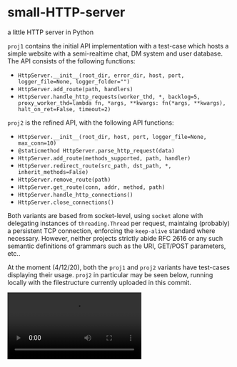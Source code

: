 # small-HTTP-server
a little HTTP server in Python

`proj1` contains the initial API implementation with a test-case which hosts a simple website with a semi-realtime chat, DM system and user database. The API consists of the following functions:

- `HttpServer.__init__(root_dir, error_dir, host, port, logger_file=None, logger_folder="")`
- `HttpServer.add_route(path, handlers)`
- `HttpServer.handle_http_requests(worker_thd, *, backlog=5, proxy_worker_thd=lambda fn, *args, **kwargs: fn(*args, **kwargs), halt_on_ret=False, timeout=2)`


`proj2` is the refined API, with the following API functions:

- `HttpServer.__init__(root_dir, host, port, logger_file=None, max_conn=10)`
- `@staticmethod HttpServer.parse_http_request(data)`
- `HttpServer.add_route(methods_supported, path, handler)`
- `HttpServer.redirect_route(src_path, dst_path, *, inherit_methods=False)`
- `HttpServer.remove_route(path)`
- `HttpServer.get_route(conn, addr, method, path)`
- `HttpServer.handle_http_connections()`
- `HttpServer.close_connections()`


Both variants are based from socket-level, using `socket` alone with delegating instances of `threading.Thread` per request, maintaing (probably) a persistent TCP connection, enforcing the `keep-alive` standard where necessary. However, neither projects strictly abide RFC 2616 or any such semantic definitions of grammars such as the URI, GET/POST parameters, etc..

At the moment (4/12/20), both the `proj1` and `proj2` variants have test-cases displaying their usage. `proj2` in particular may be seen below, running locally with the filestructure currently uploaded in this commit.

![](https://i.imgur.com/h5ectT8.mp4)
